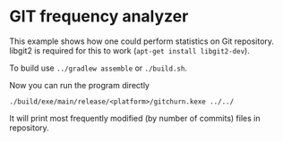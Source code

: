 # GIT frequency analyzer

This example shows how one could perform statistics on Git repository.
libgit2 is required for this to work (`apt-get install libgit2-dev`).

To build use `../gradlew assemble` or `./build.sh`.

Now you can run the program directly 

    ./build/exe/main/release/<platform>/gitchurn.kexe ../../

It will print most frequently modified (by number of commits) files in repository.
